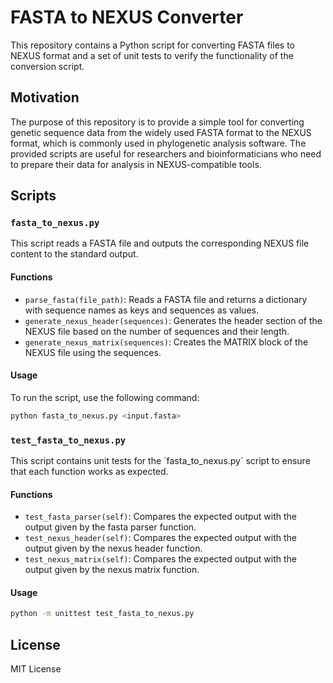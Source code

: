# FASTA to NEXUS Converter

This repository contains a Python script for converting FASTA files to NEXUS format and a set of unit tests to verify the functionality of the conversion script.

## Motivation

The purpose of this repository is to provide a simple tool for converting genetic sequence data from the widely used FASTA format to the NEXUS format, which is commonly used in phylogenetic analysis software. The provided scripts are useful for researchers and bioinformaticians who need to prepare their data for analysis in NEXUS-compatible tools.

## Scripts

### `fasta_to_nexus.py`

This script reads a FASTA file and outputs the corresponding NEXUS file content to the standard output.

#### Functions

- `parse_fasta(file_path)`: Reads a FASTA file and returns a dictionary with sequence names as keys and sequences as values.
- `generate_nexus_header(sequences)`: Generates the header section of the NEXUS file based on the number of sequences and their length.
- `generate_nexus_matrix(sequences)`: Creates the MATRIX block of the NEXUS file using the sequences.

#### Usage

To run the script, use the following command:

```bash
python fasta_to_nexus.py <input.fasta>
```

### `test_fasta_to_nexus.py`

This script contains unit tests for the `fasta_to_nexus.py´ script to ensure that each function works as expected.

#### Functions

- `test_fasta_parser(self)`: Compares the expected output with the output given by the fasta parser function.
- `test_nexus_header(self)`: Compares the expected output with the output given by the nexus header function.
- `test_nexus_matrix(self)`: Compares the expected output with the output given by the nexus matrix function.

#### Usage
```bash
python -m unittest test_fasta_to_nexus.py
```

## License
MIT License
